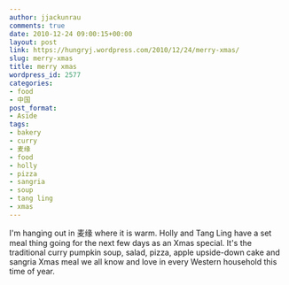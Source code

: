 ```yaml
---
author: jjackunrau
comments: true
date: 2010-12-24 09:00:15+00:00
layout: post
link: https://hungryj.wordpress.com/2010/12/24/merry-xmas/
slug: merry-xmas
title: merry xmas
wordpress_id: 2577
categories:
- food
- 中国
post_format:
- Aside
tags:
- bakery
- curry
- 麦缘
- food
- holly
- pizza
- sangria
- soup
- tang ling
- xmas
---
```


I'm hanging out in 麦缘 where it is warm. Holly and Tang Ling have a set meal thing going for the next few days as an Xmas special. It's the traditional curry pumpkin soup, salad, pizza, apple upside-down cake and sangria Xmas meal we all know and love in every Western household this time of year.

